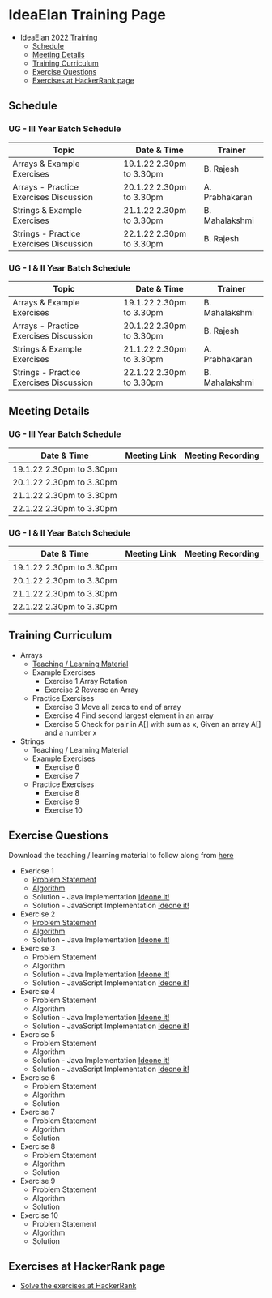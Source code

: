 # IdeaElan Training Page
- [IdeaElan 2022 Training](#ideaelan-2022-training)
  - [Schedule](#schedule)
  - [Meeting Details](#meeting-details)
  - [Training Curriculum](#training-curriculum)
  - [Exercise Questions](#exercise-questions)
  - [Exercises at HackerRank page](#exercises-at-hackerrank-page)

## Schedule

### UG - III Year Batch Schedule

|                 Topic                              | Date & Time               | Trainer                                      |
|-----------------------------------------------------|--------------------|------------------------------------------------|
|              Arrays & Example Exercises           | 19.1.22 2.30pm to 3.30pm |                    B. Rajesh                        |
|              Arrays - Practice Exercises Discussion     | 20.1.22 2.30pm to 3.30pm |                     A. Prabhakaran                       |
|              Strings & Example Exercises     | 21.1.22 2.30pm to 3.30pm |                       B. Mahalakshmi                     |
|              Strings - Practice Exercises Discussion     | 22.1.22 2.30pm to 3.30pm |                       B. Rajesh                     |

### UG - I & II Year Batch Schedule

|                 Topic                              | Date & Time               | Trainer                                      |
|-----------------------------------------------------|--------------------|------------------------------------------------|
|              Arrays & Example Exercises           | 19.1.22 2.30pm to 3.30pm |                    B. Mahalakshmi                        |
|              Arrays - Practice Exercises Discussion     | 20.1.22 2.30pm to 3.30pm |                     B. Rajesh                       |
|              Strings & Example Exercises     | 21.1.22 2.30pm to 3.30pm |                       A. Prabhakaran                     |
|              Strings - Practice Exercises Discussion     | 22.1.22 2.30pm to 3.30pm |                       B. Mahalakshmi                     |

## Meeting Details

### UG - III Year Batch Schedule

|                 Date & Time                              | Meeting Link               | Meeting Recording                                      |
|-----------------------------------------------------|--------------------|------------------------------------------------|
|        19.1.22 2.30pm to 3.30pm                 |  |                                            |
|              20.1.22 2.30pm to 3.30pm     |  |                                            |
|              21.1.22 2.30pm to 3.30pm     |  |                                           |
|              22.1.22 2.30pm to 3.30pm     |  |                                           |

### UG - I & II Year Batch Schedule

|                 Date & Time                              | Meeting Link               | Meeting Recording                                      |
|-----------------------------------------------------|--------------------|------------------------------------------------|
|        19.1.22 2.30pm to 3.30pm                 |  |                                            |
|              20.1.22 2.30pm to 3.30pm     |  |                                            |
|              21.1.22 2.30pm to 3.30pm     |  |                                           |
|              22.1.22 2.30pm to 3.30pm     |  |                                           |

## Training Curriculum

- Arrays
  - [Teaching / Learning Material](https://github.com/g-sathish/ideaelan/blob/master/exercises/Arrays-Concept.pdf)
  - Example Exercises
    - Exercise 1 Array Rotation
    - Exercise 2 Reverse an Array
  - Practice Exercises
    - Exercise 3 Move all zeros to end of array
    - Exercise 4 Find second largest element in an array 
    - Exercise 5 Check for pair in A[] with sum as x, Given an array A[] and a number x
- Strings
  - Teaching / Learning Material
  - Example Exercises
    - Exercise 6
    - Exercise 7
  - Practice Exercises
    - Exercise 8
    - Exercise 9
    - Exercise 10

## Exercise Questions

Download the teaching / learning material to follow along from [here]()

- Exericse 1
  - [Problem Statement](https://github.com/g-sathish/ideaelan/blob/master/exercises/Exercise-1%20PS.pdf)
  - [Algorithm](https://github.com/g-sathish/ideaelan/blob/master/exercises/Exercise-1%20Algorithm.pdf) 
  - Solution - Java Implementation [Ideone it!](https://ideone.com/hFQeJk)
  - Solution - JavaScript Implementation [Ideone it!]()
- Exercise 2
  - [Problem Statement]()
  - [Algorithm]()
  - Solution - Java Implementation [Ideone it!](https://ideone.com/uJHj81)
- Exercise 3
  - Problem Statement
  - Algorithm
  - Solution - Java Implementation [Ideone it!](https://ideone.com/louDyp)
  - Solution - JavaScript Implementation [Ideone it!]()
- Exercise 4
  - Problem Statement
  - Algorithm
  - Solution - Java Implementation [Ideone it!](https://ideone.com/Er8YnD)
  - Solution - JavaScript Implementation [Ideone it!]()
- Exercise 5
  - Problem Statement
  - Algorithm
  - Solution - Java Implementation [Ideone it!](https://ideone.com/AZrluZ)
  - Solution - JavaScript Implementation [Ideone it!](https://ideone.com/26IPNX)
- Exercise 6
  - Problem Statement
  - Algorithm
  - Solution
- Exercise 7
  - Problem Statement
  - Algorithm
  - Solution
- Exercise 8
  - Problem Statement
  - Algorithm
  - Solution
- Exercise 9
  - Problem Statement
  - Algorithm
  - Solution
- Exercise 10
  - Problem Statement
  - Algorithm
  - Solution

## Exercises at HackerRank page

- [Solve the exercises at HackerRank]()

<script 
        async
        src="https://utteranc.es/client.js"
        repo="g-sathish/ideaelan"
        issue-term="title"
        theme="github-light"
        crossorigin="anonymous"
></script>
